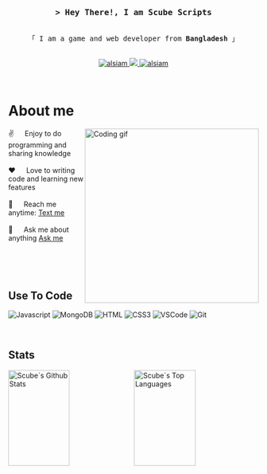 
<!-- Intro  -->
<h3 align="center">
        <samp>&gt; Hey There!, I am
                <b><a>Scube Scripts</a></b>
        </samp>
</h3>


<p align="center"> 
  <samp>
    <br>
    「 I am a game and web developer from <b>Bangladesh</b> 」
    <br>
    <br>
  </samp>
</p>

<p align="center">
 <a href="https://scubescripts.com" target="blank">
  <img src="https://img.shields.io/badge/Website-DC143C?style=for-the-badge&logo=medium&logoColor=white" alt="alsiam" />
 </a>
 <a href="https://twitter.com/scubescripts" target="_blank">
  <img src="https://img.shields.io/badge/Twitter-1DA1F2?style=for-the-badge&logo=twitter&logoColor=white" />
 </a>
 <a href="https://instagram.com/" target="_blank">
  <img src="https://img.shields.io/badge/Instagram-fe4164?style=for-the-badge&logo=instagram&logoColor=white" alt="alsiam" />
 </a> 
</p>
<br />

<!-- About Section -->
 # About me
 
<p>
 <img align="right" width="350" src="/assets/programmer.gif" alt="Coding gif" />
  
 ✌️ &emsp; Enjoy to do programming and sharing knowledge <br/><br/>
 ❤️ &emsp; Love to writing code and learning new features<br/><br/>
 📧 &emsp; Reach me anytime: [Text me](https://discord.com/invite/Mqgewse3Yc)<br/><br/>
 💬 &emsp; Ask me about anything [Ask me](https://discord.com/invite/Mqgewse3Yc)

</p>

<br/>
<br/>
<br/>

## Use To Code

![Javascript](https://img.shields.io/badge/Javascript-F0DB4F?style=for-the-badge&labelColor=black&logo=javascript&logoColor=F0DB4F)
![MongoDB](https://img.shields.io/badge/MongoDB-4EA94B?style=for-the-badge&logo=mongodb&logoColor=white)
![HTML](https://img.shields.io/badge/HTML5-E34F26?style=for-the-badge&logo=html5&logoColor=white)
![CSS3](https://img.shields.io/badge/CSS3-1572B6?style=for-the-badge&logo=css3&logoColor=white)
![VSCode](https://img.shields.io/badge/Visual_Studio-0078d7?style=for-the-badge&logo=visual%20studio&logoColor=white)
![Git](https://img.shields.io/badge/Git-F05032?style=for-the-badge&logo=git&logoColor=white)

<br/>

## Stats

<a> 
    <a href="https://github.com/scubescripts"><img alt="Scube´s Github Stats" src="https://denvercoder1-github-readme-stats.vercel.app/api?username=scubescripts&show_icons=true&count_private=true&theme=react&border_color=0080FF&bg_color=0D1117&title_color=0080FF&icon_color=F8D866" height="192px" width="49.5%"/></a>
  <a href="https://github.com/scubescripts"><img alt="Scube´s Top Languages" src="https://denvercoder1-github-readme-stats.vercel.app/api/top-langs/?username=scubescripts&langs_count=8&layout=compact&theme=react&border_color=0080FF&bg_color=0D1117&title_color=0080FF&icon_color=F8D866" height="192px" width="49.5%"/></a>
  <br/>
</a>
